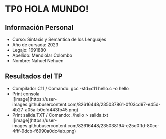 <!DOCTYPE html>
<html>
<head>
	
</head>
<body>
	<h1>TP0 HOLA MUNDO!</h1>

<h2>Información Personal</h2>
<ul>
	<li>Curso: Sintaxis y Semántica de los Lenguajes</li>
	<li>Año de cursada: 2023</li>
	<li>Legajo: 1691880 </li>
	<li>Apellido: Mendiolar Colombo</li>
	<li>Nombre: Nahuel Nehuen</li>
</ul>

<h2>Resultados del TP </h2>
<ul>
<li>Compilador C11 / Comando: gcc -std=c11 hello.c -o hello</li>
<li>Print consola</li>
![image](https://user-images.githubusercontent.com/82616448/235037861-0f03cd97-e45d-4b27-a05a-b0cfd443fb45.png)
<li>Print salida.TXT / Comando: ./hello > salida.txt </li>
![image](https://user-images.githubusercontent.com/82616448/235038194-e25d0ffd-80cc-4fff-9dcb-f6990a0dc4ab.png)

</ul>

</body>
</html>
